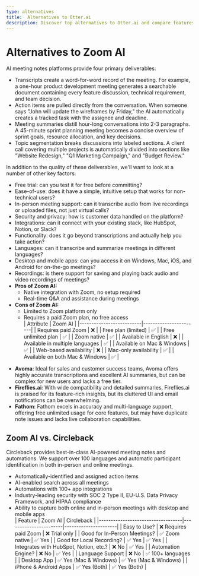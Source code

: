 ```yaml
---
type: alternatives
title:  Alternatives to Otter.ai  
description: Discover top alternatives to Otter.ai and compare features with Circleback. Make an informed choice for your transcription needs.
---
```


# Alternatives to Zoom AI    
AI meeting notes platforms provide four primary deliverables:  
  
* Transcripts create a word-for-word record of the meeting. For example, a one-hour product development meeting generates a searchable document containing every feature discussion, technical requirement, and team decision.  
* Action items are pulled directly from the conversation. When someone says "John will update the wireframes by Friday," the AI automatically creates a tracked task with the assignee and deadline.  
* Meeting summaries distill hour-long conversations into 2-3 paragraphs. A 45-minute sprint planning meeting becomes a concise overview of sprint goals, resource allocation, and key decisions.  
* Topic segmentation breaks discussions into labeled sections. A client call covering multiple projects is automatically divided into sections like "Website Redesign," "Q1 Marketing Campaign," and "Budget Review."  
  
In addition to the quality of these deliverables, we'll want to look at a number of other key factors:  
  
* Free trial: can you test it for free before committing?  
* Ease-of-use: does it have a simple, intuitive setup that works for non-technical users?  
* In-person meeting support: can it transcribe audio from live recordings or uploaded files, not just virtual calls?  
* Security and privacy: how is customer data handled on the platform?  
* Integrations: can it connect with your existing stack, like HubSpot, Notion, or Slack?  
* Functionality: does it go beyond transcriptions and actually help you take action?  
* Languages: can it transcribe and summarize meetings in different languages?  
* Desktop and mobile apps: can you access it on Windows, Mac, iOS, and Android for on-the-go meetings?  
* Recordings: is there support for saving and playing back audio and video recordings of meetings?    
* **Pros of Zoom AI:**
  * Native integration with Zoom, no setup required
  * Real-time Q&A and assistance during meetings
* **Cons of Zoom AI:**
  * Limited to Zoom platform only
  * Requires a paid Zoom plan, no free access  
| Attribute                | Zoom AI               |
|--------------------------|-----------------------|
| Requires paid Zoom       | ❌                    |
| Free plan (limited)      | ✅                    |
| Free unlimited plan      | ✅                    |
| Zoom native              | ✅                    |
| Available in English     | ❌                    |
| Available in multiple languages | ✅            |
| Available on Mac & Windows | ✅                |
| Web-based availability   | ❌                    |
| Mac-only availability    | ✅                    |
| Available on both Mac & Windows | ✅            |  
- **Avoma**: Ideal for sales and customer success teams, Avoma offers highly accurate transcriptions and excellent AI summaries, but can be complex for new users and lacks a free tier.
- **Fireflies.ai**: With wide compatibility and detailed summaries, Fireflies.ai is praised for its feature-rich insights, but its cluttered UI and email notifications can be overwhelming.
- **Fathom**: Fathom excels in accuracy and multi-language support, offering free unlimited usage for core features, but may have duplicate note issues and lacks live collaboration capabilities.  
## Zoom AI vs. Circleback  
Circleback provides best-in-class AI-powered meeting notes and automations. We support over 100 languages and automatic participant identification in both in-person and online meetings.  
  
* Automatically-identified and assigned action items  
* AI-enabled search across all meetings  
* Automations with 100+ app integrations  
* Industry-leading security with SOC 2 Type II, EU-U.S. Data Privacy Framework, and HIPAA compliance  
* Ability to capture both online and in-person meetings with desktop and mobile apps    
| Feature                           | Zoom AI               | Circleback           |
|-----------------------------------|-----------------------|----------------------|
| Easy to Use?                       | ❌ Requires paid Zoom  | ❌ Trial only        |
| Good for In-Person Meetings?       | ✅ Zoom native         | ✅ Yes               |
| Good for Local Recording?          | ✅ Yes                 | ✅ Yes               |
| Integrates with HubSpot, Notion, etc.? | ❌ No              | ✅ Yes               |
| Automation Engine?                 | ❌ No                  | ✅ Yes               |
| Language Support                   | ❌ No                  | ✅ 100+ languages    |
| Desktop App                        | ✅ Yes (Mac & Windows) | ✅ Yes (Mac & Windows) |
| iPhone & Android Apps              | ✅ Yes (Both)          | ✅ Yes (Both)        |